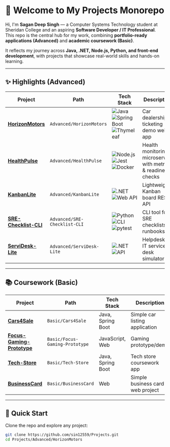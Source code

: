 # 👋 Welcome to My Projects Monorepo  

Hi, I'm **Sagan Deep Singh** — a Computer Systems Technology student at Sheridan College and an aspiring **Software Developer / IT Professional**.  
This repo is the central hub for my work, combining **portfolio-ready applications (Advanced)** and **academic coursework (Basic)**.  

It reflects my journey across **Java, .NET, Node.js, Python, and front-end development**, with projects that showcase real-world skills and hands-on learning.  

---

## ✨ Highlights (Advanced)

| Project | Path | Tech Stack | Description |
|---------|------|------------|-------------|
| [**HorizonMotors**](Advanced/HorizonMotors) | `Advanced/HorizonMotors` | ![Java](https://img.shields.io/badge/Java-21-orange) ![Spring Boot](https://img.shields.io/badge/SpringBoot-3-brightgreen) ![Thymeleaf](https://img.shields.io/badge/Thymeleaf-Templates-yellowgreen) | Car dealership & ticketing demo web app |
| [**HealthPulse**](Advanced/HealthPulse) | `Advanced/HealthPulse` | ![Node.js](https://img.shields.io/badge/Node.js-Express-green) ![Jest](https://img.shields.io/badge/Tested_with-Jest-blue) ![Docker](https://img.shields.io/badge/Dockerized-Yes-blue) | Health monitoring microservice with metrics & readiness checks |
| [**KanbanLite**](Advanced/KanbanLite) | `Advanced/KanbanLite` | ![.NET](https://img.shields.io/badge/.NET-7.0-purple) ![Web API](https://img.shields.io/badge/API-REST-lightgrey) | Lightweight Kanban board REST API |
| [**SRE-Checklist-CLI**](Advanced/SRE-Checklist-CLI) | `Advanced/SRE-Checklist-CLI` | ![Python](https://img.shields.io/badge/Python-3.10-blue) ![CLI](https://img.shields.io/badge/CLI-Tool-orange) ![pytest](https://img.shields.io/badge/Tested_with-pytest-yellowgreen) | CLI tool for SRE checklists & runbooks |
| [**ServiDesk-Lite**](Advanced/ServiDesk-Lite) | `Advanced/ServiDesk-Lite` | ![.NET](https://img.shields.io/badge/.NET-Core-purple) ![API](https://img.shields.io/badge/API-Layered-lightgrey) | Helpdesk / IT service desk simulator |

---

## 📚 Coursework (Basic)

| Project | Path | Tech Stack | Description |
|---------|------|------------|-------------|
| [**Cars4Sale**](Basic/Cars4Sale) | `Basic/Cars4Sale` | Java, Spring Boot | Simple car listing application |
| [**Focus-Gaming-Prototype**](Basic/Focus-Gaming-Prototype) | `Basic/Focus-Gaming-Prototype` | JavaScript, Web | Gaming prototype/demo |
| [**Tech-Store**](Basic/Tech-Store) | `Basic/Tech-Store` | Java, Spring Boot | Tech store coursework app |
| [**BusinessCard**](Basic/BusinessCard) | `Basic/BusinessCard` | Web | Simple business card web project |

---

## 🚀 Quick Start

Clone the repo and explore any project:  
```bash
git clone https://github.com/sin12559/Projects.git
cd Projects/Advanced/HorizonMotors

